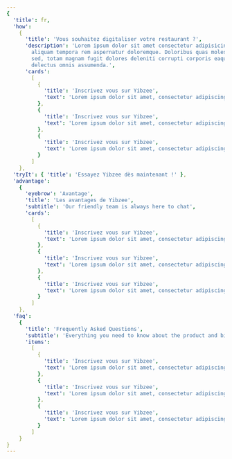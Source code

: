 ```yaml
---
{
  'title': fr,
  'how':
    {
      'title': 'Vous souhaitez digitaliser votre restaurant ?',
      'description': 'Lorem ipsum dolor sit amet consectetur adipisicing elit. Nisi pariatur
        aliquam tempora rem aspernatur doloremque. Doloribus quas molestias
        sed, totam magnam fugit dolores deleniti corrupti corporis eaque
        delectus omnis assumenda.',
      'cards':
        [
          {
            'title': 'Inscrivez vous sur Yibzee',
            'text': 'Lorem ipsum dolor sit amet, consectetur adipiscing elit. Volutpat fringilla sollicitudin adipiscing tellus neque arcu pellentesque donec ultrices. Tempor aliquet tincidunt.'
          },
          {
            'title': 'Inscrivez vous sur Yibzee',
            'text': 'Lorem ipsum dolor sit amet, consectetur adipiscing elit. Volutpat fringilla sollicitudin adipiscing tellus neque arcu pellentesque donec ultrices. Tempor aliquet tincidunt.'
          },
          {
            'title': 'Inscrivez vous sur Yibzee',
            'text': 'Lorem ipsum dolor sit amet, consectetur adipiscing elit. Volutpat fringilla sollicitudin adipiscing tellus neque arcu pellentesque donec ultrices. Tempor aliquet tincidunt.'
          }
        ]
    },
  'tryIt': { 'title': 'Essayez Yibzee dès maintenant !' },
  'advantage':
    {
      'eyebrow': 'Avantage',
      'title': 'Les avantages de Yibzee',
      'subtitle': 'Our friendly team is always here to chat',
      'cards':
        [
          {
            'title': 'Inscrivez vous sur Yibzee',
            'text': 'Lorem ipsum dolor sit amet, consectetur adipiscing elit. Volutpat fringilla sollicitudin adipiscing tellus neque arcu pellentesque donec ultrices. Tempor aliquet tincidunt.'
          },
          {
            'title': 'Inscrivez vous sur Yibzee',
            'text': 'Lorem ipsum dolor sit amet, consectetur adipiscing elit. Volutpat fringilla sollicitudin adipiscing tellus neque arcu pellentesque donec ultrices. Tempor aliquet tincidunt.'
          },
          {
            'title': 'Inscrivez vous sur Yibzee',
            'text': 'Lorem ipsum dolor sit amet, consectetur adipiscing elit. Volutpat fringilla sollicitudin adipiscing tellus neque arcu pellentesque donec ultrices. Tempor aliquet tincidunt.'
          }
        ]
    },
  'faq':
    {
      'title': 'Frequently Asked Questions',
      'subtitle': 'Everything you need to know about the product and billing.',
      'items':
        [
          {
            'title': 'Inscrivez vous sur Yibzee',
            'text': 'Lorem ipsum dolor sit amet, consectetur adipiscing elit. Volutpat fringilla sollicitudin adipiscing tellus neque arcu pellentesque donec ultrices. Tempor aliquet tincidunt.'
          },
          {
            'title': 'Inscrivez vous sur Yibzee',
            'text': 'Lorem ipsum dolor sit amet, consectetur adipiscing elit. Volutpat fringilla sollicitudin adipiscing tellus neque arcu pellentesque donec ultrices. Tempor aliquet tincidunt.'
          },
          {
            'title': 'Inscrivez vous sur Yibzee',
            'text': 'Lorem ipsum dolor sit amet, consectetur adipiscing elit. Volutpat fringilla sollicitudin adipiscing tellus neque arcu pellentesque donec ultrices. Tempor aliquet tincidunt.'
          }
        ]
    }
}
---
```

